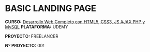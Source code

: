 # BASIC LANDING PAGE

**CURSO:** [Desarrollo Web Completo con HTML5, CSS3, JS AJAX PHP y MySQL](https://www.udemy.com/course/desarrollo-web-completo-con-html5-css3-js-php-y-mysql/?couponCode=LEADERSALE24A "Desarrollo Web Completo con HTML5, CSS3, JS AJAX PHP y MySQL")
**PLATAFORMA:** UDEMY 

**PROYECTO:** FREELANCER 

**Nº PROYECTO:** 001
